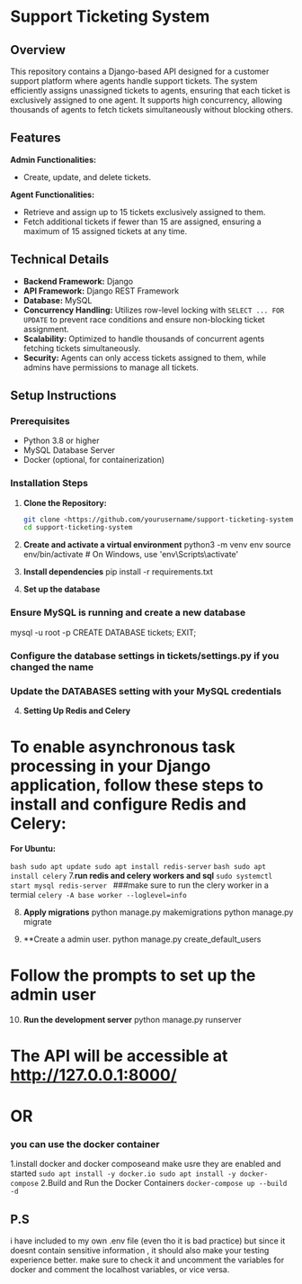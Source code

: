 #

# Support Ticketing System

## Overview

This repository contains a Django-based API designed for a customer support platform where agents handle support tickets. The system efficiently assigns unassigned tickets to agents, ensuring that each ticket is exclusively assigned to one agent. It supports high concurrency, allowing thousands of agents to fetch tickets simultaneously without blocking others.

## Features

**Admin Functionalities:**

- Create, update, and delete tickets.

**Agent Functionalities:**

- Retrieve and assign up to 15 tickets exclusively assigned to them.
- Fetch additional tickets if fewer than 15 are assigned, ensuring a maximum of 15 assigned tickets at any time.

## Technical Details

- **Backend Framework:** Django
- **API Framework:** Django REST Framework
- **Database:** MySQL
- **Concurrency Handling:** Utilizes row-level locking with `SELECT ... FOR UPDATE` to prevent race conditions and ensure non-blocking ticket assignment.
- **Scalability:** Optimized to handle thousands of concurrent agents fetching tickets simultaneously.
- **Security:** Agents can only access tickets assigned to them, while admins have permissions to manage all tickets.

## Setup Instructions

### Prerequisites

- Python 3.8 or higher
- MySQL Database Server
- Docker (optional, for containerization)

### Installation Steps

1. **Clone the Repository:**
    
    ```bash
    git clone <https://github.com/yourusername/support-ticketing-system.git>
    cd support-ticketing-system
    
    ```
    
2. **Create and activate a virtual environment**
python3 -m venv env
source env/bin/activate # On Windows, use 'env\Scripts\activate'
3. **Install dependencies**
pip install -r requirements.txt
4. **Set up the database**

### Ensure MySQL is running and create a new database

mysql -u root -p
CREATE DATABASE tickets;
EXIT;

### Configure the database settings in tickets/settings.py if you changed the name

### Update the DATABASES setting with your MySQL credentials

4. **Setting Up Redis and Celery**

# To enable asynchronous task processing in your Django application, follow these steps to install and configure Redis and Celery:

**For Ubuntu:**

``bash
   sudo apt update
   sudo apt install redis-server``
``bash
    sudo apt install celery``
7.**run redis and celery workers and sql**
``sudo systemctl start mysql
  redis-server
``
###make sure to run the clery worker in a termial
``celery -A base worker --loglevel=info
``

8. **Apply migrations**
python manage.py makemigrations
python manage.py migrate

9. **Create a admin user.
python manage.py create_default_users
# Follow the prompts to set up the admin user

10. **Run the development server**
python manage.py runserver
# The API will be accessible at <http://127.0.0.1:8000/>
# OR
### you can use the docker container

1.install docker and docker composeand make usre they are enabled and started
``sudo apt install -y docker.io
sudo apt install -y docker-compose``
2.Build and Run the Docker Containers
``docker-compose up --build -d``

## P.S
i have included to my own .env file (even tho it is bad practice) but since it doesnt contain sensitive information , it should also make your testing experience better.
make sure to check it and uncomment the variables for docker and comment the localhost variables,
or vice versa.
```
